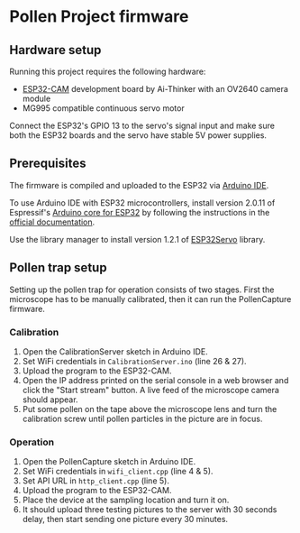 # Pollen Project firmware
## Hardware setup
Running this project requires the following hardware:
* [ESP32-CAM](https://docs.ai-thinker.com/en/esp32-cam) development board by Ai-Thinker with an OV2640 camera module
* MG995 compatible continuous servo motor

Connect the ESP32's GPIO 13 to the servo's signal input and make sure both the ESP32 boards and the servo have stable 5V power supplies.
## Prerequisites
The firmware is compiled and uploaded to the ESP32 via [Arduino IDE](https://www.arduino.cc/en/software).

To use Arduino IDE with ESP32 microcontrollers, install version 2.0.11 of Espressif's [Arduino core for ESP32](https://github.com/espressif/arduino-esp32) by following the instructions in the [official documentation](https://docs.espressif.com/projects/arduino-esp32/en/latest/installing.html#installing-using-arduino-ide).

Use the library manager to install version 1.2.1 of [ESP32Servo](https://github.com/madhephaestus/ESP32Servo) library.
## Pollen trap setup
Setting up the pollen trap for operation consists of two stages. First the microscope has to be manually calibrated, then it can run the PollenCapture firmware.
### Calibration
1. Open the CalibrationServer sketch in Arduino IDE.
2. Set WiFi credentials in `CalibrationServer.ino` (line 26 & 27).
3. Upload the program to the ESP32-CAM.
4. Open the IP address printed on the serial console in a web browser and click the "Start stream" button. A live feed of the microscope camera should appear.
5. Put some pollen on the tape above the microscope lens and turn the calibration screw until pollen particles in the picture are in focus.

### Operation
1. Open the PollenCapture sketch in Arduino IDE.
2. Set WiFi credentials in `wifi_client.cpp` (line 4 & 5).
3. Set API URL in `http_client.cpp` (line 5).
4. Upload the program to the ESP32-CAM.
5. Place the device at the sampling location and turn it on.
6. It should upload three testing pictures to the server with 30 seconds delay, then start sending one picture every 30 minutes.
